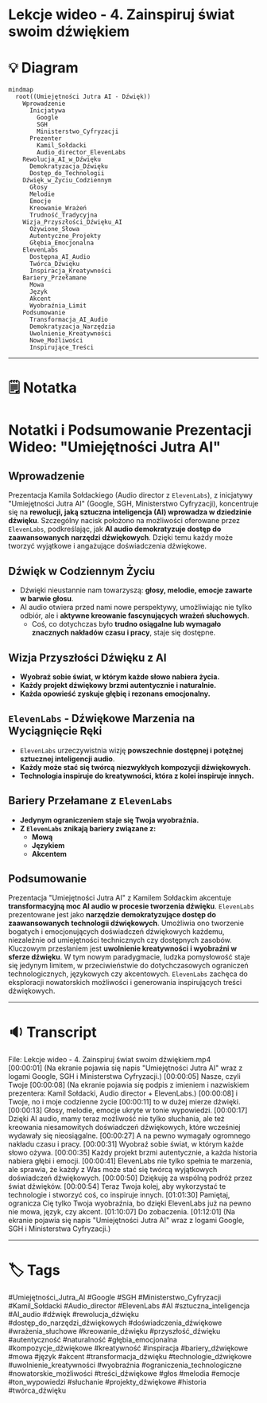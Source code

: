 # Lekcje wideo - 4. Zainspiruj świat swoim dźwiękiem

# 💡 Diagram

```mermaid
mindmap
  root((Umiejętności Jutra AI - Dźwięk))
    Wprowadzenie
      Inicjatywa
        Google
        SGH
        Ministerstwo_Cyfryzacji
      Prezenter
        Kamil_Sołdacki
        Audio_director_ElevenLabs
    Rewolucja_AI_w_Dźwięku
      Demokratyzacja_Dźwięku
      Dostęp_do_Technologii
    Dźwięk_w_Życiu_Codziennym
      Głosy
      Melodie
      Emocje
      Kreowanie_Wrażeń
      Trudność_Tradycyjna
    Wizja_Przyszłości_Dźwięku_AI
      Ożywione_Słowa
      Autentyczne_Projekty
      Głębia_Emocjonalna
    ElevenLabs
      Dostępna_AI_Audio
      Twórca_Dźwięku
      Inspiracja_Kreatywności
    Bariery_Przełamane
      Mowa
      Język
      Akcent
      Wyobraźnia_Limit
    Podsumowanie
      Transformacja_AI_Audio
      Demokratyzacja_Narzędzia
      Uwolnienie_Kreatywności
      Nowe_Możliwości
      Inspirujące_Treści
```

___

# 🗒️ Notatka


# Notatki i Podsumowanie Prezentacji Wideo: "Umiejętności Jutra AI"

## Wprowadzenie

Prezentacja Kamila Sołdackiego (Audio director z `ElevenLabs`), z inicjatywy "Umiejętności Jutra AI" (Google, SGH, Ministerstwo Cyfryzacji), koncentruje się na **rewolucji, jaką sztuczna inteligencja (AI) wprowadza w dziedzinie dźwięku**.  Szczególny nacisk położono na możliwości oferowane przez `ElevenLabs`, podkreślając, jak **AI audio demokratyzuje dostęp do zaawansowanych narzędzi dźwiękowych**. Dzięki temu każdy może tworzyć wyjątkowe i angażujące doświadczenia dźwiękowe.

## Dźwięk w Codziennym Życiu

- Dźwięki nieustannie nam towarzyszą: **głosy, melodie, emocje zawarte w barwie głosu**.
- AI audio otwiera przed nami nowe perspektywy, umożliwiając nie tylko odbiór, ale i **aktywne kreowanie fascynujących wrażeń słuchowych**.
    - Coś, co dotychczas było **trudno osiągalne lub wymagało znacznych nakładów czasu i pracy**, staje się dostępne.

## Wizja Przyszłości Dźwięku z AI

- **Wyobraź sobie świat, w którym każde słowo nabiera życia.**
- **Każdy projekt dźwiękowy brzmi autentycznie i naturalnie.**
- **Każda opowieść zyskuje głębię i rezonans emocjonalny.**

## `ElevenLabs` - Dźwiękowe Marzenia na Wyciągnięcie Ręki

- `ElevenLabs` urzeczywistnia wizję **powszechnie dostępnej i potężnej sztucznej inteligencji audio**.
- **Każdy może stać się twórcą niezwykłych kompozycji dźwiękowych.**
- **Technologia inspiruje do kreatywności, która z kolei inspiruje innych.**

## Bariery Przełamane z `ElevenLabs`

- **Jedynym ograniczeniem staje się Twoja wyobraźnia.**
- **Z `ElevenLabs` znikają bariery związane z:**
    - **Mową**
    - **Językiem**
    - **Akcentem**

## Podsumowanie

Prezentacja "Umiejętności Jutra AI" z Kamilem Sołdackim akcentuje **transformacyjną moc AI audio w procesie tworzenia dźwięku**.  `ElevenLabs` prezentowane jest jako **narzędzie demokratyzujące dostęp do zaawansowanych technologii dźwiękowych**. Umożliwia ono tworzenie bogatych i emocjonujących doświadczeń dźwiękowych każdemu, niezależnie od umiejętności technicznych czy dostępnych zasobów.  Kluczowym przesłaniem jest **uwolnienie kreatywności i wyobraźni w sferze dźwięku**. W tym nowym paradygmacie, ludzka pomysłowość staje się jedynym limitem, w przeciwieństwie do dotychczasowych ograniczeń technologicznych, językowych czy akcentowych.  `ElevenLabs` zachęca do eksploracji nowatorskich możliwości i generowania inspirujących treści dźwiękowych.


___

# 🔉 Transcript
File: Lekcje wideo - 4. Zainspiruj świat swoim dźwiękiem.mp4<br>
[00:00:01] (Na ekranie pojawia się napis "Umiejętności Jutra AI" wraz z logami Google, SGH i Ministerstwa Cyfryzacji.)
[00:00:05] Nasze, czyli Twoje
[00:00:08] (Na ekranie pojawia się podpis z imieniem i nazwiskiem prezentera: Kamil Sołdacki, Audio director + ElevenLabs.)
[00:00:08] i Twoje, no i moje codzienne życie
[00:00:11] to w dużej mierze dźwięki.
[00:00:13] Głosy, melodie, emocje ukryte w tonie wypowiedzi.
[00:00:17] Dzięki AI audio, mamy teraz możliwość nie tylko słuchania, ale też kreowania niesamowitych doświadczeń dźwiękowych, które wcześniej wydawały się nieosiągalne.
[00:00:27] A na pewno wymagały ogromnego nakładu czasu i pracy.
[00:00:31] Wyobraź sobie świat, w którym każde słowo ożywa.
[00:00:35] Każdy projekt brzmi autentycznie, a każda historia nabiera głębi i emocji.
[00:00:41] ElevenLabs nie tylko spełnia te marzenia, ale sprawia, że każdy z Was może stać się twórcą wyjątkowych doświadczeń dźwiękowych.
[00:00:50] Dziękuję za wspólną podróż przez świat dźwięków.
[00:00:54] Teraz Twoja kolej, aby wykorzystać te technologie i stworzyć coś, co inspiruje innych.
[01:01:30] Pamiętaj, ogranicza Cię tylko Twoja wyobraźnia, bo dzięki ElevenLabs już na pewno nie mowa, język, czy akcent.
[01:10:07] Do zobaczenia.
[01:12:01] (Na ekranie pojawia się napis "Umiejętności Jutra AI" wraz z logami Google, SGH i Ministerstwa Cyfryzacji.)

___
# 🏷️ Tags
#Umiejętności_Jutra_AI #Google #SGH #Ministerstwo_Cyfryzacji #Kamil_Sołdacki #Audio_director #ElevenLabs #AI #sztuczna_inteligencja #AI_audio #dźwięk #rewolucja_dźwięku #dostęp_do_narzędzi_dźwiękowych #doświadczenia_dźwiękowe #wrażenia_słuchowe #kreowanie_dźwięku #przyszłość_dźwięku #autentyczność #naturalność #głębia_emocjonalna #kompozycje_dźwiękowe #kreatywność #inspiracja #bariery_dźwiękowe #mowa #język #akcent #transformacja_dźwięku #technologie_dźwiękowe #uwolnienie_kreatywności #wyobraźnia #ograniczenia_technologiczne #nowatorskie_możliwości #treści_dźwiękowe #głos #melodia #emocje #ton_wypowiedzi #słuchanie #projekty_dźwiękowe #historia #twórca_dźwięku
